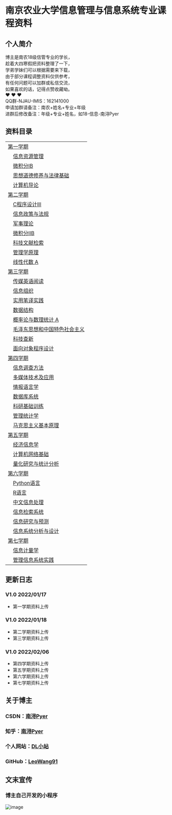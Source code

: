 # 南京农业大学信息管理与信息系统专业课程资料


## 个人简介

博主是南农18级信管专业的学长，<br/>
趁着大四寒假把资料整理了一下，<br/>
学弟学妹们可以根据需要来下载，<br/>
由于部分课程调整资料仅供参考，<br/>
有任何问题可以加群或私信交流，<br/>
如果喜欢的话，记得点赞收藏呦。<br/>
❤ ❤ ❤<br/>
QQ群-NJAU-IMIS：162141000<br/>
申请加群请备注：南农+姓名+专业+年级<br/>
进群后修改备注：年级+专业+姓名，如18-信息-南浔Pyer


## 资料目录

<table>
<tr><td ><a href="https://github.com/LeoWang91/NJAU-IMIS/tree/main/%E7%AC%AC%E4%B8%80%E5%AD%A6%E6%9C%9F">第一学期</a></td></tr>
  <tr><td>&emsp;<a href="https://github.com/LeoWang91/NJAU-IMIS/tree/main/%E7%AC%AC%E4%B8%80%E5%AD%A6%E6%9C%9F/%E4%BF%A1%E6%81%AF%E8%B5%84%E6%BA%90%E7%AE%A1%E7%90%86">信息资源管理</a></td></tr>
  <tr><td>&emsp;<a href="https://github.com/LeoWang91/NJAU-IMIS/tree/main/%E7%AC%AC%E4%B8%80%E5%AD%A6%E6%9C%9F/%E5%BE%AE%E7%A7%AF%E5%88%86%E2%85%A0B">微积分ⅠB</a></td></tr>
  <tr><td>&emsp;<a href="https://github.com/LeoWang91/NJAU-IMIS/tree/main/%E7%AC%AC%E4%B8%80%E5%AD%A6%E6%9C%9F/%E6%80%9D%E6%83%B3%E9%81%93%E5%BE%B7%E4%BF%AE%E5%85%BB%E4%B8%8E%E6%B3%95%E5%BE%8B%E5%9F%BA%E7%A1%80">思想道德修养与法律基础</a></td></tr>
  <tr><td>&emsp;<a href="https://github.com/LeoWang91/NJAU-IMIS/tree/main/%E7%AC%AC%E4%B8%80%E5%AD%A6%E6%9C%9F/%E8%AE%A1%E7%AE%97%E6%9C%BA%E5%AF%BC%E8%AE%BA">计算机导论</a></td></tr>
  
<tr><td ><a href="https://github.com/LeoWang91/NJAU-IMIS/tree/main/%E7%AC%AC%E4%BA%8C%E5%AD%A6%E6%9C%9F">第二学期</a></td></tr>
  <tr><td>&emsp;<a href="https://github.com/LeoWang91/NJAU-IMIS/tree/main/%E7%AC%AC%E4%BA%8C%E5%AD%A6%E6%9C%9F/C%E7%A8%8B%E5%BA%8F%E8%AE%BE%E8%AE%A1%E2%85%A2">C程序设计Ⅲ</a></td></tr>
  <tr><td>&emsp;<a href="https://github.com/LeoWang91/NJAU-IMIS/tree/main/%E7%AC%AC%E4%BA%8C%E5%AD%A6%E6%9C%9F/%E4%BF%A1%E6%81%AF%E6%94%BF%E7%AD%96%E4%B8%8E%E6%B3%95%E8%A7%84">信息政策与法规</a></td></tr>
  <tr><td>&emsp;<a href="https://github.com/LeoWang91/NJAU-IMIS/tree/main/%E7%AC%AC%E4%BA%8C%E5%AD%A6%E6%9C%9F/%E5%86%9B%E4%BA%8B%E7%90%86%E8%AE%BA">军事理论</a></td></tr>
  <tr><td>&emsp;<a href="https://github.com/LeoWang91/NJAU-IMIS/tree/main/%E7%AC%AC%E4%BA%8C%E5%AD%A6%E6%9C%9F/%E5%BE%AE%E7%A7%AF%E5%88%86%E2%85%A1B">微积分ⅡB</a></td></tr>
  <tr><td>&emsp;<a href="https://github.com/LeoWang91/NJAU-IMIS/tree/main/%E7%AC%AC%E4%BA%8C%E5%AD%A6%E6%9C%9F/%E7%A7%91%E6%8A%80%E6%96%87%E7%8C%AE%E6%A3%80%E7%B4%A2">科技文献检索</a></td></tr>
  <tr><td>&emsp;<a href="https://github.com/LeoWang91/NJAU-IMIS/tree/main/%E7%AC%AC%E4%BA%8C%E5%AD%A6%E6%9C%9F/%E7%AE%A1%E7%90%86%E5%AD%A6%E5%8E%9F%E7%90%86">管理学原理</a></td></tr>
  <tr><td>&emsp;<a href="https://github.com/LeoWang91/NJAU-IMIS/tree/main/%E7%AC%AC%E4%BA%8C%E5%AD%A6%E6%9C%9F/%E7%BA%BF%E6%80%A7%E4%BB%A3%E6%95%B0%20A">线性代数 A</a></td></tr>
  
<tr><td ><a href="https://github.com/LeoWang91/NJAU-IMIS/tree/main/%E7%AC%AC%E4%B8%89%E5%AD%A6%E6%9C%9F">第三学期</a></td></tr>
  <tr><td>&emsp;<a href="https://github.com/LeoWang91/NJAU-IMIS/tree/main/%E7%AC%AC%E4%B8%89%E5%AD%A6%E6%9C%9F/%E4%BC%A0%E5%AA%92%E8%8B%B1%E8%AF%AD%E9%98%85%E8%AF%BB">传媒英语阅读</a></td></tr>
  <tr><td>&emsp;<a href="https://github.com/LeoWang91/NJAU-IMIS/tree/main/%E7%AC%AC%E4%B8%89%E5%AD%A6%E6%9C%9F/%E4%BF%A1%E6%81%AF%E7%BB%84%E7%BB%87">信息组织</a></td></tr>
  <tr><td>&emsp;<a href="https://github.com/LeoWang91/NJAU-IMIS/tree/main/%E7%AC%AC%E4%B8%89%E5%AD%A6%E6%9C%9F/%E5%AE%9E%E7%94%A8%E7%AC%94%E8%AF%91%E5%AE%9E%E8%B7%B5">实用笔译实践</a></td></tr>
  <tr><td>&emsp;<a href="https://github.com/LeoWang91/NJAU-IMIS/tree/main/%E7%AC%AC%E4%B8%89%E5%AD%A6%E6%9C%9F/%E6%95%B0%E6%8D%AE%E7%BB%93%E6%9E%84">数据结构</a></td></tr>
  <tr><td>&emsp;<a href="https://github.com/LeoWang91/NJAU-IMIS/tree/main/%E7%AC%AC%E4%B8%89%E5%AD%A6%E6%9C%9F/%E6%A6%82%E7%8E%87%E8%AE%BA%E4%B8%8E%E6%95%B0%E7%90%86%E7%BB%9F%E8%AE%A1%20A">概率论与数理统计 A</a></td></tr>
  <tr><td>&emsp;<a href="https://github.com/LeoWang91/NJAU-IMIS/tree/main/%E7%AC%AC%E4%B8%89%E5%AD%A6%E6%9C%9F/%E6%AF%9B%E6%B3%BD%E4%B8%9C%E6%80%9D%E6%83%B3%E5%92%8C%E4%B8%AD%E5%9B%BD%E7%89%B9%E8%89%B2%E7%A4%BE%E4%BC%9A%E4%B8%BB%E4%B9%89">毛泽东思想和中国特色社会主义</a></td></tr>
  <tr><td>&emsp;<a href="https://github.com/LeoWang91/NJAU-IMIS/tree/main/%E7%AC%AC%E4%B8%89%E5%AD%A6%E6%9C%9F/%E7%A7%91%E6%8A%80%E6%9F%A5%E6%96%B0">科技查新</a></td></tr>
  <tr><td>&emsp;<a href="https://github.com/LeoWang91/NJAU-IMIS/tree/main/%E7%AC%AC%E4%B8%89%E5%AD%A6%E6%9C%9F/%E9%9D%A2%E5%90%91%E5%AF%B9%E8%B1%A1%E7%A8%8B%E5%BA%8F%E8%AE%BE%E8%AE%A1">面向对象程序设计</a></td></tr> 
  
<tr><td ><a href="https://github.com/LeoWang91/NJAU-IMIS/tree/main/%E7%AC%AC%E5%9B%9B%E5%AD%A6%E6%9C%9F">第四学期</a></td></tr>
  <tr><td>&emsp;<a href="https://github.com/LeoWang91/NJAU-IMIS/tree/main/%E7%AC%AC%E5%9B%9B%E5%AD%A6%E6%9C%9F/%E4%BF%A1%E6%81%AF%E8%B0%83%E6%9F%A5%E6%96%B9%E6%B3%95">信息调查方法</a></td></tr>
  <tr><td>&emsp;<a href="https://github.com/LeoWang91/NJAU-IMIS/tree/main/%E7%AC%AC%E5%9B%9B%E5%AD%A6%E6%9C%9F/%E5%A4%9A%E5%AA%92%E4%BD%93%E6%8A%80%E6%9C%AF%E5%8F%8A%E5%BA%94%E7%94%A8">多媒体技术及应用</a></td></tr>
  <tr><td>&emsp;<a href="https://github.com/LeoWang91/NJAU-IMIS/tree/main/%E7%AC%AC%E5%9B%9B%E5%AD%A6%E6%9C%9F/%E6%83%85%E6%8A%A5%E8%AF%AD%E8%A8%80%E5%AD%A6">情报语言学</a></td></tr>
  <tr><td>&emsp;<a href="https://github.com/LeoWang91/NJAU-IMIS/tree/main/%E7%AC%AC%E5%9B%9B%E5%AD%A6%E6%9C%9F/%E6%95%B0%E6%8D%AE%E5%BA%93%E7%B3%BB%E7%BB%9F">数据库系统</a></td></tr>
  <tr><td>&emsp;<a href="https://github.com/LeoWang91/NJAU-IMIS/tree/main/%E7%AC%AC%E5%9B%9B%E5%AD%A6%E6%9C%9F/%E7%A7%91%E7%A0%94%E5%9F%BA%E7%A1%80%E8%AE%AD%E7%BB%83">科研基础训练</a></td></tr>
  <tr><td>&emsp;<a href="https://github.com/LeoWang91/NJAU-IMIS/tree/main/%E7%AC%AC%E5%9B%9B%E5%AD%A6%E6%9C%9F/%E7%AE%A1%E7%90%86%E7%BB%9F%E8%AE%A1%E5%AD%A6">管理统计学</a></td></tr>
  <tr><td>&emsp;<a href="https://github.com/LeoWang91/NJAU-IMIS/tree/main/%E7%AC%AC%E5%9B%9B%E5%AD%A6%E6%9C%9F/%E9%A9%AC%E5%85%8B%E6%80%9D%E4%B8%BB%E4%B9%89%E5%9F%BA%E6%9C%AC%E5%8E%9F%E7%90%86">马克思主义基本原理</a></td></tr>
  
<tr><td ><a href="https://github.com/LeoWang91/NJAU-IMIS/tree/main/%E7%AC%AC%E4%BA%94%E5%AD%A6%E6%9C%9F">第五学期</a></td></tr>
  <tr><td>&emsp;<a href="https://github.com/LeoWang91/NJAU-IMIS/tree/main/%E7%AC%AC%E4%BA%94%E5%AD%A6%E6%9C%9F/%E7%BB%8F%E6%B5%8E%E4%BF%A1%E6%81%AF%E5%AD%A6">经济信息学</a></td></tr>
  <tr><td>&emsp;<a href="https://github.com/LeoWang91/NJAU-IMIS/tree/main/%E7%AC%AC%E4%BA%94%E5%AD%A6%E6%9C%9F/%E8%AE%A1%E7%AE%97%E6%9C%BA%E7%BD%91%E7%BB%9C%E5%9F%BA%E7%A1%80">计算机网络基础</a></td></tr>
  <tr><td>&emsp;<a href="https://github.com/LeoWang91/NJAU-IMIS/tree/main/%E7%AC%AC%E4%BA%94%E5%AD%A6%E6%9C%9F/%E9%87%8F%E5%8C%96%E7%A0%94%E7%A9%B6%E4%B8%8E%E7%BB%9F%E8%AE%A1%E5%88%86%E6%9E%90">量化研究与统计分析</a></td></tr>
  
<tr><td ><a href="https://github.com/LeoWang91/NJAU-IMIS/tree/main/%E7%AC%AC%E5%85%AD%E5%AD%A6%E6%9C%9F">第六学期</a></td></tr>
  <tr><td>&emsp;<a href="https://github.com/LeoWang91/NJAU-IMIS/tree/main/%E7%AC%AC%E5%85%AD%E5%AD%A6%E6%9C%9F/Python%E8%AF%AD%E8%A8%80">Python语言</a></td></tr>
  <tr><td>&emsp;<a href="https://github.com/LeoWang91/NJAU-IMIS/tree/main/%E7%AC%AC%E5%85%AD%E5%AD%A6%E6%9C%9F/R%E8%AF%AD%E8%A8%80">R语言</a></td></tr>
  <tr><td>&emsp;<a href="https://github.com/LeoWang91/NJAU-IMIS/tree/main/%E7%AC%AC%E5%85%AD%E5%AD%A6%E6%9C%9F/%E4%B8%AD%E6%96%87%E4%BF%A1%E6%81%AF%E5%A4%84%E7%90%86">中文信息处理</a></td></tr>
  <tr><td>&emsp;<a href="https://github.com/LeoWang91/NJAU-IMIS/tree/main/%E7%AC%AC%E5%85%AD%E5%AD%A6%E6%9C%9F/%E4%BF%A1%E6%81%AF%E6%A3%80%E7%B4%A2%E7%B3%BB%E7%BB%9F">信息检索系统</a></td></tr>
  <tr><td>&emsp;<a href="https://github.com/LeoWang91/NJAU-IMIS/tree/main/%E7%AC%AC%E5%85%AD%E5%AD%A6%E6%9C%9F/%E4%BF%A1%E6%81%AF%E7%A0%94%E7%A9%B6%E4%B8%8E%E9%A2%84%E6%B5%8B">信息研究与预测</a></td></tr>
  <tr><td>&emsp;<a href="https://github.com/LeoWang91/NJAU-IMIS/tree/main/%E7%AC%AC%E5%85%AD%E5%AD%A6%E6%9C%9F/%E4%BF%A1%E6%81%AF%E7%B3%BB%E7%BB%9F%E5%88%86%E6%9E%90%E4%B8%8E%E8%AE%BE%E8%AE%A1">信息系统分析与设计</a></td></tr>
  
<tr><td ><a href="https://github.com/LeoWang91/NJAU-IMIS/tree/main/%E7%AC%AC%E4%B8%83%E5%AD%A6%E6%9C%9F">第七学期</a></td></tr>
  <tr><td>&emsp;<a href="https://github.com/LeoWang91/NJAU-IMIS/tree/main/%E7%AC%AC%E4%B8%83%E5%AD%A6%E6%9C%9F/%E4%BF%A1%E6%81%AF%E8%AE%A1%E9%87%8F%E5%AD%A6">信息计量学</a></td></tr>
  <tr><td>&emsp;<a href="https://github.com/LeoWang91/NJAU-IMIS/tree/main/%E7%AC%AC%E4%B8%83%E5%AD%A6%E6%9C%9F/%E7%AE%A1%E7%90%86%E4%BF%A1%E6%81%AF%E7%B3%BB%E7%BB%9F%E5%AE%9E%E8%B7%B5">管理信息系统实践</a></td></tr>
  
</table>


## 更新日志

### V1.0 2022/01/17
* 第一学期资料上传

### V1.0 2022/01/18
* 第二学期资料上传
* 第三学期资料上传

### V1.0 2022/02/06
* 第四学期资料上传
* 第五学期资料上传
* 第六学期资料上传
* 第七学期资料上传

## 关于博主

### CSDN：[南浔Pyer](https://blog.csdn.net/qq_45538469)<br/>
### 知乎：[南浔Pyer](https://www.zhihu.com/people/mo-chen-42-54)<br/>
### 个人网站：[DL小站](https://www.idalei.top/)<br/>
### GitHub：[LeoWang91](https://github.com/LeoWang91)<br/>


## 文末宣传

### 博主自己开发的小程序
![image](https://user-images.githubusercontent.com/60532543/149790326-837fc477-a296-4a30-afd1-8a78ac050687.png)

